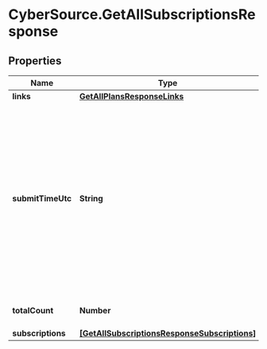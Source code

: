 # CyberSource.GetAllSubscriptionsResponse

## Properties
Name | Type | Description | Notes
------------ | ------------- | ------------- | -------------
**links** | [**GetAllPlansResponseLinks**](GetAllPlansResponseLinks.md) |  | [optional] 
**submitTimeUtc** | **String** | Time of request in UTC. Format: &#x60;YYYY-MM-DDThh:mm:ssZ&#x60; **Example** &#x60;2016-08-11T22:47:57Z&#x60; equals August 11, 2016, at 22:47:57 (10:47:57 p.m.). The &#x60;T&#x60; separates the date and the time. The &#x60;Z&#x60; indicates UTC.  Returned by Cybersource for all services.  | [optional] 
**totalCount** | **Number** | total number of subscriptions created | [optional] 
**subscriptions** | [**[GetAllSubscriptionsResponseSubscriptions]**](GetAllSubscriptionsResponseSubscriptions.md) |  | [optional] 


